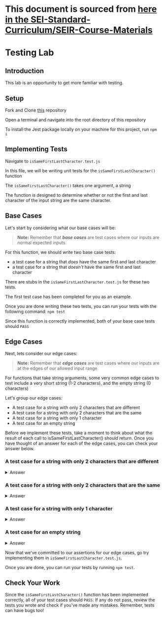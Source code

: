 # This document is sourced from [here in the SEI-Standard-Curriculum/SEIR-Course-Materials](https://git.generalassemb.ly/SEI-Standard-Curriculum/SEIR-Course-Materials/blob/main/Unit_1/10-testing/10.1.1-testing-lab/readme.md)

# Testing Lab

## Introduction

This lab is an opportunity to get more familiar with testing.

## Setup

Fork and Clone [this](https://git.generalassemb.ly/SEI-Standard-Curriculum/SEIR-Course-Materials/tree/main/Unit_1/10-testing/10.1.1-testing-lab) repository

Open a terminal and navigate into the root directory of this repository

To install the Jest package locally on your machine for this project, run `npm i`

## Implementing Tests

Navigate to `isSameFirstLastCharacter.test.js`

In this file, we will be writing unit tests for the `isSameFirstLastCharacter()` function

The `isSameFirstLastCharacter()` takes one argument, a string

The function is designed to determine whether or not the first and last character of the input string are the same character.

## Base Cases

Let's start by considering what our base cases will be:

> **Note:** Remember that **_base cases_** are test cases where our inputs are normal expected inputs

For this function, we should write two base case tests:

- a test case for a string that _does_ have the same first and last character
- a test case for a string that _doesn't_ have the same first and last character

There are stubs in the `isSameFirstLastCharacter.test.js` for these two tests.

The first test case has been completed for you as an example.

Once you are done writing these two tests, you can run your tests with the following command: `npm test`

Since this function is correctly implemented, both of your base case tests should `PASS`

## Edge Cases

Next, lets consider our edge cases:

> **Note:** Remember that **_edge cases_** are test cases where our inputs are at the edges of our allowed input range

For functions that take string arguments, some very common edge cases to test include a very short string (1-2 characters), and the empty string (0 characters)

Let's group our edge cases:

- A test case for a string with only 2 characters that are different
- A test case for a string with only 2 characters that are the same
- A test case for a string with only 1 character
- A test case for an empty string

Before we implement these tests, take a moment to think about what the result of each call to isSameFirstLastCharacter() should return. Once you have thought of an answer for each of the edge cases, you can check your answer below.

### A test case for a string with only 2 characters that are different
<details >
    <summary>Answer</summary>

The function should return false, as the first and last characters are different
</details>

### A test case for a string with only 2 characters that are the same
<details>
    <summary>Answer</summary>

The function should return true, as the first and last characters are the same
</details>

### A test case for a string with only 1 character
<details>
    <summary>Answer</summary>

This one is tricky, but since the first and last character are actually the 
same character in the string (the character at index 0), the function should return true
</details>

### A test case for an empty string
<details>
  <summary>Answer</summary>
This one is even trickier!  Since the empty string technically has neither a first character nor a last character, there is no one true answer to this problem.  For now, let's just say this one should return true.

</details>

Now that we've committed to our assertions for our edge cases, go try implementing them in `isSameFirstLastCharacter.test.js`.

Once you are done, you can run your tests by running `npm test`.

## Check Your Work
Since the `isSameFirstLastCharacter()` function has been implemented correctly, all of your test cases should `PASS`. If any do not pass, review the tests you wrote and check if you've made any mistakes. Remember, tests can have bugs too!
